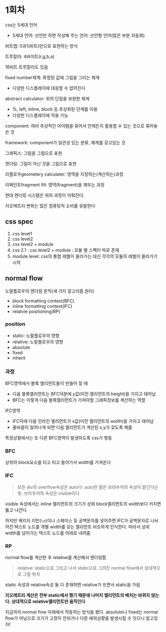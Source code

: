 # 1회차

css는 5세대 언어

* 5세대 언어: 선언만 하면 작성해 주는 언어: 선언형 언어(많은 부분 자동화)



비트맵: 0과1(비트)만으로 표현하는 방식

트루칼라: 4바이트(r,g,b,a)

16비트 트루칼라도 있음



fixed number체계: 확정된 값에 그림을 그리는 체계

* 다양한 디스플레이에 대응할 수 없어진다



abstract calculator: 위의 단점을 보완한 체계

* %, left, inline, block 등 추상화된 단계를 이용
* 다양한 디스플레이에 적용 가능



component: 여러 추상적인 아이템을 묶어서 언제든지 활용할 수 있는 것으로 묶어놓은 것



framework: component가 일관성 있는 분류, 체계를 갖고있는 것



그래픽스: 그림을 그림으로 표현

렌더링: 그림이 아닌 것을 그림으로 표현



리플로우geometery calculater: 영역을 지정하는(계산하는)과정

리페인트fragment fill: 영역(fragment)을 채우는 과정

현대 렌더링 시스템은 위의 과정이 이뤄진다.



지오메트리 변화는 많은 컴퓨팅적 소비를 유발한다



## css spec

1. css level1
2. css level2
3. css level2 + module
4. css 2.1 : css level2 + module : 모듈 별 스펙이 따로 존재
5. module level: css의 통합 레벨이 올라가는 대신 각각의 모듈의 레벨이 올라가기 시작





## normal flow

노말플로우의 렌더링 원칙(세 가지 알고리즘 원리)

* block formatting context(BFC)
* inline formatting context(IFC)
* relatvie positioning(RP)

### position

* static: 노말플로우의 영향
* relative: 노말플로우의 영향
* absolute
* fixed
* inherit



### 과정

BFC영역에서 블록 엘리먼트들이 만들어 질 때

* 다음 블록엘리먼트는 BFC덕분에 y값(이전 엘리먼트의 height)을 가지고 태어남
* BFC는 이렇게 다음 블록엘리먼트가 가져야할 그래픽정보를 계산하는 역할

IFC영역

* IFC덕에 다음 인라인 엘리먼트가 x값(이전 엘리먼트의 width)을 가지고 태어남
* 줄바꿈이 일어나게 되면 다음 엘리먼트가 계산된 x,y가 갖도록 해줌


특정상황에서는 또 다른 BFC영역이 발생하도록 css가 행동



### BFC

상위의 block요소를 타고 타고 들어가서 width를 가져온다



### IFC

> 모든 div의 overflow속성은 auto다: auto란 말은 브라우저의 속성이 맡긴다는 뜻. 브라우저의 속성은 visible이다

visible 속성에서는 inline 엘리먼트의 크기가 상위 block엘리먼트의 width보다 커지면 뚫고 나간다.

하지만 케리지 리턴(`\n`)이나 스페이스 등 공백문자를 넣어주면 IFC가 공백문자로 나뉘어진 텍스트 노드를 개별 width를 갖는 엘리먼트 비슷하게 인식한다. 따라서 상위 width를 넘어가는 텍스트 노드를 아래로 내려줌



### RP

normal flow를 계산한 후 relative를 계산해서 렌더링함

> relative: static으로 그리고 나서 static으로 그려진 normal flow에서 상대적으로 그릴 위치

static 속성과 relative속성 둘 다 존재하면 relative가 뜨면서 static을 가림

**지오메트리 계산은 전부 static에서 했기 때문에 나머지 엘리먼트의 배치는 바뀌지 않는다. 상대적으로 relative엘리먼트만 움직인다**



지금까지 normal flow 아래에서 작동하는 방식을 봤다. absolute나 fixed는 normal flow가 아님으로 크기가 고정이 안되거나 다른 예외상황을 발생시킬 수 잇으니 알고있자!